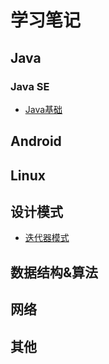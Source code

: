 # 学习笔记

## Java

### Java SE

* [Java基础](https://github.com/qiaoyunrui/StudyNote/blob/master/Java/JavaSE/Java%E5%9F%BA%E7%A1%80.md)

## Android

## Linux

## 设计模式

* [迭代器模式](https://github.com/qiaoyunrui/StudyNote/blob/master/DesignPatterns/%E8%BF%AD%E4%BB%A3%E5%99%A8%E6%A8%A1%E5%BC%8F.md)

## 数据结构&算法

## 网络

## 其他
